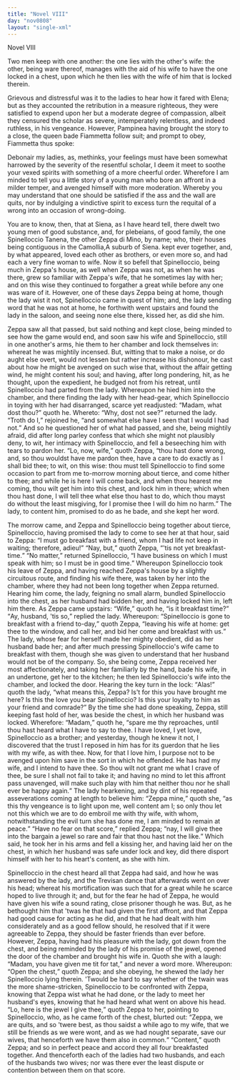 ```yaml
---
title: "Novel VIII"
day: "nov0808"
layout: "single-xml"
---
```

<div id="nov0808" type="novella" who="fiammetta"><head>Novel VIII</head><argument><p><milestone id="p08080001"/><!--(i)-->Two men keep with one another: the one
	lies with the other's
	wife: the other, being ware thereof, manages with the
	aid of his wife to have the one locked in a chest, upon
	which he then lies with the wife of him that is locked
	therein.<!--(/i)--></p></argument><div3 type="commentary" who="author"><p><milestone id="p08080002"/><!--(sc)-->Grievous<!--(/sc)--> and distressful was it to
      the ladies to hear how it fared
      with Elena; but as they accounted the retribution in a measure
      righteous, they were satisfied to expend upon her but a moderate
      degree of compassion, albeit they censured the scholar as severe,
      intemperately relentless, and indeed ruthless, in his vengeance.
      However, Pampinea having brought the story to a close, the queen
      bade Fiammetta follow suit; and prompt to obey, Fiammetta thus
      spoke:</p></div3><div3 type="commentary" who="fiammetta"><p><milestone id="p08080003"/>Debonair my ladies, as, methinks, your feelings must have
	been somewhat harrowed by the severity of the resentful scholar, I
	deem it meet to soothe your vexed spirits with something of a more
	cheerful order. Wherefore I am minded to tell you a little story of
	a young man who bore an affront in a milder temper, and avenged
	himself with more moderation. Whereby you may understand that
	one should be satisfied if the ass and the wall are quits, nor by
	indulging a vindictive spirit to excess turn the requital of a wrong
	into an occasion of wrong-doing.</p></div3><p><milestone id="p08080004"/>You are to know, then, that at Siena,
 as I have heard tell, there dwelt two young men of good substance,
 and, for plebeians, of good family, the one Spinelloccio Tanena, the
 other Zeppa di Mino, by name; who, their houses being contiguous
 in the Camollia,<note>A suburb of Siena.</note> <milestone id="p08080005"/>kept ever together, and, by
 what appeared, loved
 each other as brothers, or even more so, and had each a very fine
 <pb n="231"/>woman to wife. <milestone id="p08080006"/>Now it so befell that Spinelloccio, being much in
 Zeppa's house, as well when Zeppa was not, as when he was there,
 grew so familiar with Zeppa's wife, that he sometimes lay with her;
 and on this wise they continued to forgather a great while before any
 one was ware of it. <milestone id="p08080007"/>However, one of these days Zeppa being at
 home, though the lady wist it not, Spinelloccio came in quest of
 him; and, the lady sending word that he was not at home, he forthwith
 went upstairs and found the lady in the saloon, and seeing none
 else there, kissed her, as did she him.</p><p><milestone id="p08080008"/>Zeppa saw all that passed, but said nothing and kept close, being
 minded to see how the game would end, and soon saw his wife and
 Spinelloccio, still in one another's arms, hie them to her chamber and
 lock themselves in: whereat he was mightily incensed. <milestone id="p08080009"/>But, witting
 that to make a noise, or do aught else overt, would not lessen but
 rather increase his dishonour, he cast about how he might be avenged
 on such wise that, without the affair getting wind, he might content
 his soul; and having, after long pondering, hit, as he thought, upon
 the expedient, he budged not from his retreat, until Spinelloccio had
 parted from the lady. <milestone id="p08080010"/>Whereupon he hied him into the chamber,
 and there finding the lady with her head-gear, which Spinelloccio in
 toying with her had disarranged, scarce yet readjusted: <q direct="unspecified">Madam,
 what dost thou?</q> quoth he. <milestone id="p08080011"/>Whereto: <q direct="unspecified">Why, dost not see?</q>
 returned the lady. 
<milestone id="p08080012"/><q direct="unspecified">Troth do I,</q> rejoined he, <q direct="unspecified">and somewhat else
 have I seen that I would I had not.</q> And so he questioned her of
 what had passed, and she, being mightily afraid, did after long parley
 confess that which she might not plausibly deny, to wit, her intimacy
 with Spinelloccio, and fell a beseeching him with tears to pardon her.
 <milestone id="p08080013"/><q direct="unspecified">Lo, now, wife,</q> quoth Zeppa, <q direct="unspecified">thou hast done wrong, and, so thou
 wouldst have me pardon thee, have a care to do exactly as I shall bid
 thee; to wit, on this wise: 
<milestone id="p08080014"/>thou must tell Spinelloccio to find some
 occasion to part from me to-morrow morning about tierce, and come
 hither to thee; and while he is here I will come back, and when
 thou hearest me coming, thou wilt get him into this chest, and lock
 him in there; which when thou hast done, I will tell thee what else
 thou hast to do, which thou mayst do without the least misgiving,
 for I promise thee I will do him no harm.</q> The lady, to content
 him, promised to do as he bade, and she kept her word.</p><p><milestone id="p08080015"/>The morrow came, and Zeppa and Spinelloccio being together
 <pb n="232"/>about tierce, Spinelloccio, having promised the lady to come to see
 her at that hour, said to Zeppa: <q direct="unspecified">I must go breakfast with a
 friend, whom I had life not keep in waiting; therefore, adieu!</q>
<milestone id="p08080016"/><q direct="unspecified">Nay, but,</q> quoth Zeppa, <q direct="unspecified">'tis not yet breakfast-time.</q>
<milestone id="p08080017"/><q direct="unspecified">No
 matter,</q> returned Spinelloccio, <q direct="unspecified">I have business on which I must
 speak with him; so I must be in good time.</q>
<milestone id="p08080018"/>Whereupon Spinelloccio
 took his leave of Zeppa, and having reached Zeppa's house by
 a slightly circuitous route, and finding his wife there, was taken by
 her into the chamber, where they had not been long together when
 Zeppa returned. Hearing him come, the lady, feigning no small
 alarm, bundled Spinelloccio into the chest, as her husband had bidden
 her, and having locked him in, left him there. <milestone id="p08080019"/>As Zeppa came
 upstairs: <q direct="unspecified">Wife,</q> quoth he, <q direct="unspecified">is it breakfast time?</q>
<milestone id="p08080020"/><q direct="unspecified">Ay, husband, 'tis so,</q> replied the lady. 
<milestone id="p08080021"/>Whereupon: <q direct="unspecified">Spinelloccio is
 gone to breakfast with a friend to-day,</q> quoth Zeppa, <q direct="unspecified">leaving his
 wife at home: get thee to the window, and call her, and bid her
 come and breakfast with us.</q>
<milestone id="p08080022"/>The lady, whose fear for herself made
 her mighty obedient, did as her husband bade her; and after much
 pressing Spinelloccio's wife came to breakfast with them, though she
 was given to understand that her husband would not be of the company.
 So, she being come, Zeppa received her most affectionately,
 and taking her familiarly by the hand, bade his wife, in an undertone,
 get her to the kitchen; he then led Spinelloccio's wife into the
 chamber, and locked the door. 
<milestone id="p08080023"/>Hearing the key turn in the lock:
 <q direct="unspecified">Alas!</q> quoth the lady, <q direct="unspecified">what means this, Zeppa? Is't for this you
 have brought me here? Is this the love you bear Spinelloccio? Is
 this your loyalty to him as your friend and comrade?</q>
<milestone id="p08080024"/>By the time
 she had done speaking, Zeppa, still keeping fast hold of her, was
 beside the chest, in which her husband was locked. Wherefore:
 <q direct="unspecified">Madam,</q> quoth he, <q direct="unspecified">spare me thy reproaches, until thou hast
 heard what I have to say to thee. I have loved, I yet love, Spinelloccio
 as a brother; and yesterday, though he knew it not, I discovered
 that the trust I reposed in him has for its guerdon that he
 lies with my wife, as with thee. Now, for that I love him, I purpose
 not to be avenged upon him save in the sort in which he
 offended. He has had my wife, and I intend to have thee. 
<milestone id="p08080025"/>So thou
 wilt not grant me what I crave of thee, be sure I shall not fail to
 take it; and having no mind to let this affront pass unavenged, will
 <pb n="233"/>make such play with him that neither thou nor he shall ever be
 happy again.</q>
<milestone id="p08080026"/>The lady hearkening, and by dint of his repeated
 asseverations coming at length to believe him: <q direct="unspecified">Zeppa mine,</q>
 quoth she, <q direct="unspecified">as this thy vengeance is to light upon me, well content
 am I; so only thou let not this which we are to do embroil me with
 thy wife, with whom, notwithstanding the evil turn she has done
 me, I am minded to remain at peace.</q>
<milestone id="p08080027"/><q direct="unspecified">Have no fear on that
 score,</q> replied Zeppa; <q direct="unspecified">nay, I will give thee into the bargain a
 jewel so rare and fair that thou hast not the like.</q> Which said,
 he took her in his arms and fell a kissing her, and having laid her
 on the chest, in which her husband was safe under lock and key,
 did there disport himself with her to his heart's content, as she with
 him.</p><p><milestone id="p08080028"/>Spinelloccio in the chest heard all that Zeppa had said, and how
 he was answered by the lady, and the Trevisan dance that afterwards
 went on over his head; whereat his mortification was such that for
 a great while he scarce hoped to live through it; and, but for the fear
 he had of Zeppa, he would have given his wife a sound rating, close
 prisoner though he was. <milestone id="p08080029"/>But, as he bethought him that 'twas he
 that had given the first affront, and that Zeppa had good cause for
 acting as he did, and that he had dealt with him considerately and
 as a good fellow should, he resolved that if it were agreeable to
 Zeppa, they should be faster friends than ever before. 
<milestone id="p08080030"/>However,
 Zeppa, having had his pleasure with the lady, got down from the
 chest, and being reminded by the lady of his promise of the jewel,
 opened the door of the chamber and brought his wife in. Quoth
 she with a laugh: <q direct="unspecified">Madam, you have given me tit for tat,</q> and
 never a word more. <milestone id="p08080031"/>Whereupon: <q direct="unspecified">Open the chest,</q> quoth
 Zeppa; and she obeying, he shewed the lady her Spinelloccio lying
 therein. <milestone id="p08080032"/>'Twould be hard to say whether of the twain was the
 more shame-stricken, Spinelloccio to be confronted with Zeppa,
 knowing that Zeppa wist what he had done, or the lady to meet her
 husband's eyes, knowing that he had heard what went on above his
 head. <milestone id="p08080033"/><q direct="unspecified">Lo, here is the jewel I give thee,</q> quoth Zeppa to her,
 pointing to Spinelloccio, <milestone id="p08080034"/>who, as he came forth of the chest, blurted
 out: <q direct="unspecified">Zeppa, we are quits, and so 'twere best, as thou saidst a while
 ago to my wife, that we still be friends as we were wont, and as we
 had nought separate, save our wives, that henceforth we have them
 <pb n="234"/>also in common.</q> <milestone id="p08080035"/><q direct="unspecified">Content,</q> quoth Zeppa; and so in perfect
 peace and accord they all four breakfasted together. And thenceforth
 each of the ladies had two husbands, and each of the husbands two
 wives; nor was there ever the least dispute or contention between
 them on that score.</p></div>
